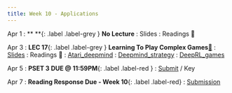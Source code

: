 ```yaml
---
title: Week 10 - Applications
---
```


Apr 1
: ** **{: .label .label-grey } **No Lecture**
  : Slides
: Readings 📖

Apr 3
: **LEC 17**{: .label .label-grey } **Learning To Play Complex Games**[🎥](https://harvard.hosted.panopto.com/Panopto/Pages/Viewer.aspx?id=f3aa1e05-628e-47e7-b627-b0ff01522bdf)
 : [Slides](https://canvas.harvard.edu/files/19814203/download?download_frd=1)
: Readings 📖
: [Atari_deepmind](https://canvas.harvard.edu/files/19810401/download?download_frd=1)
: [Deepmind_strategy](https://canvas.harvard.edu/files/19810406/download?download_frd=1)
: [DeepRL_games](https://canvas.harvard.edu/files/19810407/download?download_frd=1)

Apr 5
: **PSET 3 DUE @ 11:59PM**{: .label .label-red }
  : [Submit](https://canvas.harvard.edu/courses/129605/assignments/794051) / Key

Apr 7
  : **Reading Response Due - Week 10**{: .label .label-red}
    : [Submission](https://canvas.harvard.edu/courses/129605/assignments/794079)
